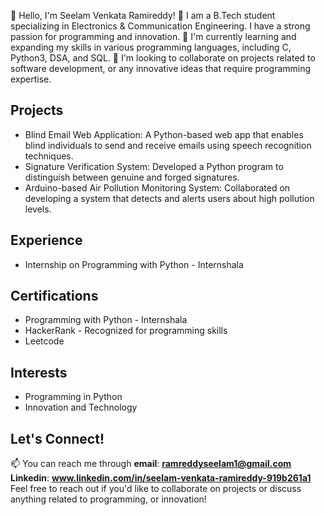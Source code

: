 👋  Hello, I'm Seelam Venkata Ramireddy! 
👀 I am a B.Tech student specializing in Electronics & Communication Engineering.  I have a strong passion for programming and innovation.
🌱 I'm currently learning and expanding my skills in various programming languages, including C, Python3, DSA, and SQL.
💞️ I'm looking to collaborate on projects related to software development, or any innovative ideas that require programming expertise.
## Projects

- Blind Email Web Application: A Python-based web app that enables blind individuals to send and receive emails using speech recognition techniques.
- Signature Verification System: Developed a Python program to distinguish between genuine and forged signatures.
- Arduino-based Air Pollution Monitoring System: Collaborated on developing a system that detects and alerts users about high pollution levels.

## Experience

- Internship on Programming with Python - Internshala

## Certifications

- Programming with Python - Internshala
- HackerRank - Recognized for programming skills
- Leetcode

## Interests

- Programming in Python
- Innovation and Technology

## Let's Connect!

📫 You can reach me through 
**email**:   **ramreddyseelam1@gmail.com**
**Linkedin**: **www.linkedin.com/in/seelam-venkata-ramireddy-919b261a1**
Feel free to reach out if you'd like to collaborate on projects or discuss anything related to programming, or innovation!

